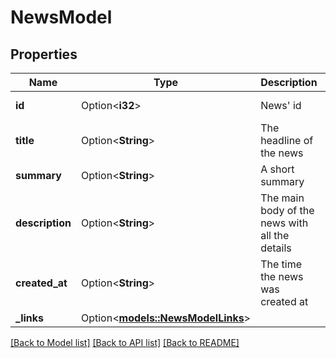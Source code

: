 # NewsModel

## Properties

Name | Type | Description | Notes
------------ | ------------- | ------------- | -------------
**id** | Option<**i32**> | News' id | [optional][readonly]
**title** | Option<**String**> | The headline of the news | [optional][readonly]
**summary** | Option<**String**> | A short summary | [optional][readonly]
**description** | Option<**String**> | The main body of the news with all the details | [optional][readonly]
**created_at** | Option<**String**> | The time the news was created at | [optional][readonly]
**_links** | Option<[**models::NewsModelLinks**](NewsModel__links.md)> |  | [optional]

[[Back to Model list]](../README.md#documentation-for-models) [[Back to API list]](../README.md#documentation-for-api-endpoints) [[Back to README]](../README.md)


